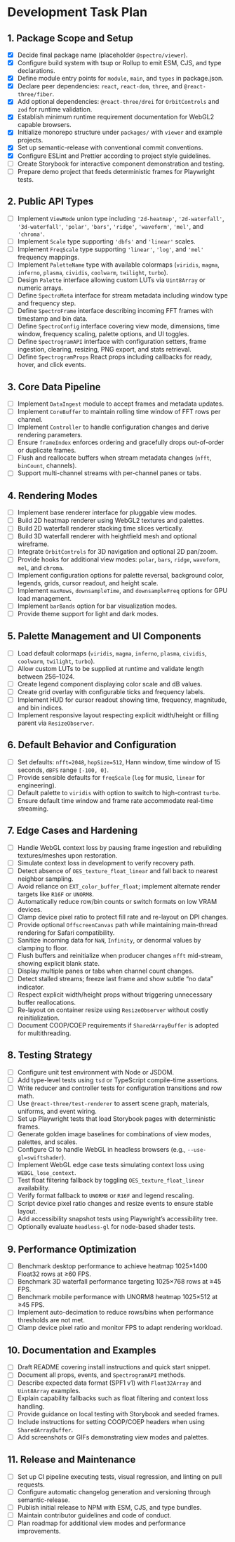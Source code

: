 # Development Task Plan

## 1. Package Scope and Setup

- [x] Decide final package name (placeholder `@spectro/viewer`).
- [x] Configure build system with tsup or Rollup to emit ESM, CJS, and type declarations.
- [x] Define module entry points for `module`, `main`, and `types` in package.json.
- [x] Declare peer dependencies: `react`, `react-dom`, `three`, and `@react-three/fiber`.
- [x] Add optional dependencies: `@react-three/drei` for `OrbitControls` and `zod` for runtime validation.
- [x] Establish minimum runtime requirement documentation for WebGL2 capable browsers.
- [x] Initialize monorepo structure under `packages/` with `viewer` and example projects.
- [x] Set up semantic-release with conventional commit conventions.
- [x] Configure ESLint and Prettier according to project style guidelines.
- [ ] Create Storybook for interactive component demonstration and testing.
- [ ] Prepare demo project that feeds deterministic frames for Playwright tests.

## 2. Public API Types

- [ ] Implement `ViewMode` union type including `'2d-heatmap'`, `'2d-waterfall'`, `'3d-waterfall'`, `'polar'`, `'bars'`, `'ridge'`, `'waveform'`, `'mel'`, and `'chroma'`.
- [ ] Implement `Scale` type supporting `'dbfs'` and `'linear'` scales.
- [ ] Implement `FreqScale` type supporting `'linear'`, `'log'`, and `'mel'` frequency mappings.
- [ ] Implement `PaletteName` type with available colormaps (`viridis`, `magma`, `inferno`, `plasma`, `cividis`, `coolwarm`, `twilight`, `turbo`).
- [ ] Design `Palette` interface allowing custom LUTs via `Uint8Array` or numeric arrays.
- [ ] Define `SpectroMeta` interface for stream metadata including window type and frequency step.
- [ ] Define `SpectroFrame` interface describing incoming FFT frames with timestamp and bin data.
- [ ] Define `SpectroConfig` interface covering view mode, dimensions, time window, frequency scaling, palette options, and UI toggles.
- [ ] Define `SpectrogramAPI` interface with configuration setters, frame ingestion, clearing, resizing, PNG export, and stats retrieval.
- [ ] Define `SpectrogramProps` React props including callbacks for ready, hover, and click events.

## 3. Core Data Pipeline

- [ ] Implement `DataIngest` module to accept frames and metadata updates.
- [ ] Implement `CoreBuffer` to maintain rolling time window of FFT rows per channel.
- [ ] Implement `Controller` to handle configuration changes and derive rendering parameters.
- [ ] Ensure `frameIndex` enforces ordering and gracefully drops out-of-order or duplicate frames.
- [ ] Flush and reallocate buffers when stream metadata changes (`nfft`, `binCount`, channels).
- [ ] Support multi-channel streams with per-channel panes or tabs.

## 4. Rendering Modes

- [ ] Implement base renderer interface for pluggable view modes.
- [ ] Build 2D heatmap renderer using WebGL2 textures and palettes.
- [ ] Build 2D waterfall renderer stacking time slices vertically.
- [ ] Build 3D waterfall renderer with heightfield mesh and optional wireframe.
- [ ] Integrate `OrbitControls` for 3D navigation and optional 2D pan/zoom.
- [ ] Provide hooks for additional view modes: `polar`, `bars`, `ridge`, `waveform`, `mel`, and `chroma`.
- [ ] Implement configuration options for palette reversal, background color, legends, grids, cursor readout, and height scale.
- [ ] Implement `maxRows`, `downsampleTime`, and `downsampleFreq` options for GPU load management.
- [ ] Implement `barBands` option for bar visualization modes.
- [ ] Provide theme support for light and dark modes.

## 5. Palette Management and UI Components

- [ ] Load default colormaps (`viridis`, `magma`, `inferno`, `plasma`, `cividis`, `coolwarm`, `twilight`, `turbo`).
- [ ] Allow custom LUTs to be supplied at runtime and validate length between 256–1024.
- [ ] Create legend component displaying color scale and dB values.
- [ ] Create grid overlay with configurable ticks and frequency labels.
- [ ] Implement HUD for cursor readout showing time, frequency, magnitude, and bin indices.
- [ ] Implement responsive layout respecting explicit width/height or filling parent via `ResizeObserver`.

## 6. Default Behavior and Configuration

- [ ] Set defaults: `nfft=2048`, `hopSize=512`, Hann window, time window of 15 seconds, `dBFS` range `[-100, 0]`.
- [ ] Provide sensible defaults for `freqScale` (`log` for music, `linear` for engineering).
- [ ] Default palette to `viridis` with option to switch to high-contrast `turbo`.
- [ ] Ensure default time window and frame rate accommodate real-time streaming.

## 7. Edge Cases and Hardening

- [ ] Handle WebGL context loss by pausing frame ingestion and rebuilding textures/meshes upon restoration.
- [ ] Simulate context loss in development to verify recovery path.
- [ ] Detect absence of `OES_texture_float_linear` and fall back to nearest neighbor sampling.
- [ ] Avoid reliance on `EXT_color_buffer_float`; implement alternate render targets like `R16F` or `UNORM8`.
- [ ] Automatically reduce row/bin counts or switch formats on low VRAM devices.
- [ ] Clamp device pixel ratio to protect fill rate and re-layout on DPI changes.
- [ ] Provide optional `OffscreenCanvas` path while maintaining main-thread rendering for Safari compatibility.
- [ ] Sanitize incoming data for `NaN`, `Infinity`, or denormal values by clamping to floor.
- [ ] Flush buffers and reinitialize when producer changes `nfft` mid-stream, showing explicit blank state.
- [ ] Display multiple panes or tabs when channel count changes.
- [ ] Detect stalled streams; freeze last frame and show subtle “no data” indicator.
- [ ] Respect explicit width/height props without triggering unnecessary buffer reallocations.
- [ ] Re-layout on container resize using `ResizeObserver` without costly reinitialization.
- [ ] Document COOP/COEP requirements if `SharedArrayBuffer` is adopted for multithreading.

## 8. Testing Strategy

- [ ] Configure unit test environment with Node or JSDOM.
- [ ] Add type-level tests using `tsd` or TypeScript compile-time assertions.
- [ ] Write reducer and controller tests for configuration transitions and row math.
- [ ] Use `@react-three/test-renderer` to assert scene graph, materials, uniforms, and event wiring.
- [ ] Set up Playwright tests that load Storybook pages with deterministic frames.
- [ ] Generate golden image baselines for combinations of view modes, palettes, and scales.
- [ ] Configure CI to handle WebGL in headless browsers (e.g., `--use-gl=swiftshader`).
- [ ] Implement WebGL edge case tests simulating context loss using `WEBGL_lose_context`.
- [ ] Test float filtering fallback by toggling `OES_texture_float_linear` availability.
- [ ] Verify format fallback to `UNORM8` or `R16F` and legend rescaling.
- [ ] Script device pixel ratio changes and resize events to ensure stable layout.
- [ ] Add accessibility snapshot tests using Playwright’s accessibility tree.
- [ ] Optionally evaluate `headless-gl` for node-based shader tests.

## 9. Performance Optimization

- [ ] Benchmark desktop performance to achieve heatmap 1025×1400 Float32 rows at ≥60 FPS.
- [ ] Benchmark 3D waterfall performance targeting 1025×768 rows at ≥45 FPS.
- [ ] Benchmark mobile performance with UNORM8 heatmap 1025×512 at ≥45 FPS.
- [ ] Implement auto-decimation to reduce rows/bins when performance thresholds are not met.
- [ ] Clamp device pixel ratio and monitor FPS to adapt rendering workload.

## 10. Documentation and Examples

- [ ] Draft README covering install instructions and quick start snippet.
- [ ] Document all props, events, and `SpectrogramAPI` methods.
- [ ] Describe expected data format (SPF1 v1) with `Float32Array` and `Uint8Array` examples.
- [ ] Explain capability fallbacks such as float filtering and context loss handling.
- [ ] Provide guidance on local testing with Storybook and seeded frames.
- [ ] Include instructions for setting COOP/COEP headers when using `SharedArrayBuffer`.
- [ ] Add screenshots or GIFs demonstrating view modes and palettes.

## 11. Release and Maintenance

- [ ] Set up CI pipeline executing tests, visual regression, and linting on pull requests.
- [ ] Configure automatic changelog generation and versioning through semantic-release.
- [ ] Publish initial release to NPM with ESM, CJS, and type bundles.
- [ ] Maintain contributor guidelines and code of conduct.
- [ ] Plan roadmap for additional view modes and performance improvements.
